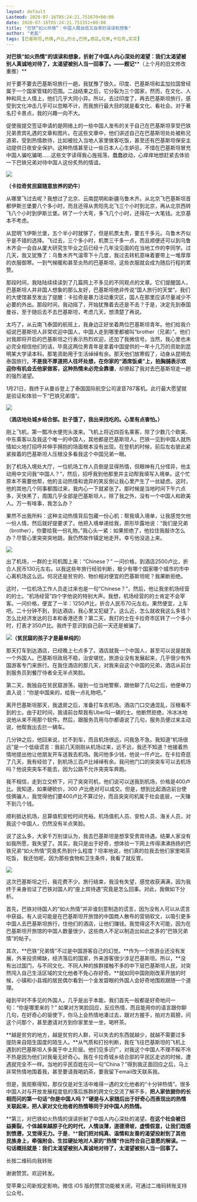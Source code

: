 ```yaml
---
layout: default
Lastmod: 2020-07-16T05:24:21.751670+00:00
date: 2020-07-16T05:24:21.751351+00:00
title: "巴铁“如火热情”：中国人既自信又自卑的误读和想象"
author: "老虱"
tags: [巴基斯坦,热情,卢比,的士,巴铁,酒店,兄弟,卡拉奇,突突]
---
```


**对巴铁“如火热情”的误读和想象，折射了中国人内心深处的渴望：**我们太渴望被别人真诚地对待了，太渴望被别人当一回事了。**——题记****（上个月的旧文修改重推）**

对于要不要去巴基斯坦旅行一趟，我犹豫了很久。印度、巴基斯坦和孟加拉国曾经属于一个国家管辖的范围。二战结束之后，它分裂为三个国家，然而，在文化、人种和风土人情上，他们几乎大同小异。所以，去过印度了，再去巴基斯坦旅行，感受到文化冲击几乎可以忽略不计，而我旅行最大目的就是看文化、看社会。对于著名打卡景点，我的兴趣一向不大。

促使我提交签证申请的是网络上的一些中国人发布的关于自己在巴基斯坦享受巴铁兄弟贵宾礼遇的文章和图片。在这些文章中，他们讲述自己在巴基斯坦处处被称兄道弟，受到热情款待，比如被拉入当地人家里做客吃饭，甚至还有巴基斯坦保安主动提供日夜安全保护。这种热情甚至让一些日本人心生妒忌，不惜在巴基斯坦冒充中国人骗吃骗喝......这些文字读得我心旌摇荡，蠢蠢欲动，心痒痒地想赶紧去体验一下巴铁兄弟对待中国人这份炙热的情谊。  

![](https://images.weserv.nl/?url=https%3A//mmbiz.qpic.cn/mmbiz_jpg/5tVMVmGdWPqy3tbzqk75nRN6GEdt6QhHDbypU0we0LyJCJQvQicd5d2HsqCEF4Kh3fiaIJ2vaRRn4TmPoLdeYeAg/640%3Fwx_fmt%3Djpeg)

**（卡拉奇贫民窟随意放养的奶牛）**

从哪里飞过去呢？我想过了北京、云南昆明和新疆乌鲁木齐。从北京飞巴基斯坦首都伊斯兰堡要八个多小时，而且还得从贵阳先北飞三个小时到北京，再从北京西转飞八个小时到伊斯兰堡。转了一个大弯，多飞几个小时，还得花一大笔钱。北京基本不考虑。

从昆明飞伊斯兰堡，五个半小时就够了，但是机票太贵，要五千多元。乌鲁木齐似乎是不错的选择。飞过去，三个多小时，机票三千多一点，而且顺便还可以到乌鲁木齐会一会自从厦大研究生毕业之后已经十几年没见面的在当地工作的李同学。过几天，我又犹豫了：乌鲁木齐气温零下十几度，我过去转机意味着要带上一堆厚厚的衣服御寒。一到气候暖和甚至炎热的巴基斯坦，这些衣服就会成为随后行程的累赘。  

那段时间，我陆陆续续读到了几篇网上不多见的不同观点的文章。它们提醒国人，巴基斯坦人并非国人想象的那么友好，巴基斯坦绝非传说“国人旅行的天堂”。我们的大使馆甚至发出了提醒：卡拉奇是暴力活动重灾区，国人在那里应该尽量减少不必要的外出。那段时间，我动摇了，开始犹豫着去还是不去？于是，决定先到泰国曼谷，至于随后去不去巴基斯坦，考虑几天，想清楚了再说。  

太巧了，从云南飞泰国的航班上，我身边正好坐着两位巴基斯坦青年。他们给我介绍说巴基斯坦人非常欢迎中国人，中国人走到哪里都被叫“brother（兄弟）”。他们对我即将开启的巴基斯坦之行表示热烈欢迎，还加了我微信号。当然，我心里也未必完全相信他们的话，毕竟这两位男青年是拿着中国提供的一年十几万的资助到昆明某大学读本科。那笔资助用于生活绰绰有余。那天他们放寒假了，动身从昆明去泰国旅行。**不是我不厚道把人往坏处想，在你家的“酒席饭桌”上，拍胸脯表示欢迎你有机会去他家做客，这种热情未必完全靠谱**，却撩起了我对去巴基斯坦走一趟的强烈渴望。  

1月21日，我终于从曼谷登上了泰国国际航空公司波音787客机。此行最大愿望就是验证和体验一下“巴铁兄弟情”。  

![](https://images.weserv.nl/?url=https%3A//mmbiz.qpic.cn/mmbiz_jpg/5tVMVmGdWPpevzTkBrURbpbZau3JfflKfRE3iba7IWicvozDpE1OJ31F0WqyevicnS94g14huNvkIAQ0ibvD7lwKQQ/640%3Fwx_fmt%3Djpeg)

**（酒店地处城乡结合部。肚子饿了，我出来找吃的。心里有点害怕。）**

刚上飞机，第一瓢冷水便兜头泼来。飞机上将近四百名乘客，除了少数几个欧美、中东乘客以及我这个唯一的中国人，其他都是巴基斯坦人。巴铁一见到中国人就热情如火地打招呼并伸手拥抱的场面根本没有出现。在登机的时候，前后左右彼此紧紧挨着的巴基斯坦人压根没多看我这个中国兄弟一眼。  

到了机场入境处大厅，一位机场工作人员倒是显得热情，但眼神有几分怪异，他主动用中文问我“中国人？”，然后，招呼我到他那里并主动帮我填写入境单。这个忙原本不需要他帮，他的主动热情和诡异的笑反倒让我心里产生了一丝疑虑。这时，他的其他几个同事都围过来，我内心一下就紧张了。那时候是当地时间下午六点多，天快黑了，周围几乎全部是巴基斯坦人，除了我之外，没有一个中国人和欧美人。万一有啥事，我怎么办？

果然不出我所料：这种主动热情背后包藏一份心机：帮我填入境单，让我感觉欠他一份人情，然后就好提要求了。他把入境单递给我，原形毕露地说：“我们是兄弟（brother），你要给我一份礼物。”我心头一紧：如果拒绝了，他拉住我敲诈怎么办？尽管心里突突突地跳，我仍然故作镇定地走开。幸亏他没追上来。

![](https://images.weserv.nl/?url=https%3A//mmbiz.qpic.cn/mmbiz_jpg/5tVMVmGdWPqy3tbzqk75nRN6GEdt6QhHRZ88C34kic29RWibaBlnBR3LqxDfv0JzcuzHJXlK3P2lVmaJ1442s4aA/640%3Fwx_fmt%3Djpeg)

出了机场，一群的士司机围上来：“Chinese？” 一问价格，到酒店2500卢比，折合人民币130元左右。以我这些年旅行经验判断，极少有哪个国家哪个城市的市中心离机场这么远。何况还是贫穷的、物价相对便宜的巴基斯坦呢？我果断拒绝。

这时，一位机场工作人员走过来也是一句“Chinese？”，然后，他让我坐机场经营的的士。“机场经营”四个字他说的特别大声。我想，机场经营的的士肯定不会宰客。一问价格，便宜了一半：1250卢比，折合人民币70元左右。果然便宜，上车吧。二十分钟不到，到达酒店，我心里又犯疑了。这么近，怎么就收我这么多钱？怎么比经济发达的日本和香港还贵？第二天，我打的士在卡拉奇市区转了一个多小时，打表才350卢比。我终于意识到自己前一天还是被骗了。

![](https://images.weserv.nl/?url=https%3A//mmbiz.qpic.cn/mmbiz_jpg/5tVMVmGdWPpevzTkBrURbpbZau3JfflK4lz9ibW1kRKpDX9muaoT4NPicaKDCWia54AeTLZdEQgjIfZU6kSanCx5w/640%3Fwx_fmt%3Djpeg)**（贫民窟的孩子才是最单纯的）**

那天打车到达酒店，已经晚上七点多了。酒店就我一个中国人，甚至可以说是就我一个外国人。巴基斯坦政局不稳，治安堪忧，旅游业没有发展起来，几乎很少有外国游客专门来旅行。在我住酒店的那几天，对我来自这个中国的兄弟，酒店从前台到服务员到餐厅侍者全无半点笑脸。  

第二天，我独自在贫民窟游荡，碰到一位当地警察，跟他聊了几句之后，他便单刀直入说：“你是中国来的，给我一点礼物吧。”  

离开巴基斯坦那天，我退房之后，准备打车去机场。酒店门口交通混乱，压根看不到的士。由于赶时间，我请前台帮我有Uber叫一辆的士。他断然拒绝，冷冰冰地说他从来不用那个软件。然后，跟服务员用乌尔都语说了几句，服务员便过来主动说，他帮我出去拦一辆车。

几分钟之后，他回来说，拦不到车，而且机场很远，问我急不急。我知道“机场很远”是一个低级谎言：我前几天刚刚从机场过来，远不远，我还不知道？他接着热情地提出他让他朋友开车送我去机场。我问他多少钱，他说一仟卢比。在卡拉奇逛了几天，我有经验了，到机场三百卢比绰绰有余。我问他门口的突突车可以去机场吗？他说突突车不能去，因为公路不允许突突车奔跑。

我不相信，走到立交桥下，问了突突司机，他们说可以送我到机场，价格是400卢比。我知道，如果硬砍价，300 卢比绝对可以成交。但是，想到比起酒店前台使伎俩骗人，我觉得他们要400卢比不算过分，而且突突司机属于社会底层，一天赚不到几个钱。  

顺利抵达机场，总算值机安检时间充裕。机场值机人员、安检人员、海关人员，对我这个中国人，仍然没有半点笑脸。

说了这么多，大家千万别误认为，我去巴基斯坦是想享受贵宾待遇。结果人家没有如我所愿，我失望了。其实，我只是出于好奇，想体验一下网上传得沸沸扬扬的巴铁兄弟“如火热情”究竟炙热到什么程度？坦率地说，他们真的拉我去他们家里喝茶吃饭， 我还怕呢，因为那些食物和卫生条件，我看了就反胃。

![](https://images.weserv.nl/?url=https%3A//mmbiz.qpic.cn/mmbiz_jpg/5tVMVmGdWPpevzTkBrURbpbZau3JfflKqz5QiaCrnu17woQEAV7sib3qQiaZ6Fo2vPC0VoHnHSkxia8zwNBxoz6zSg/640%3Fwx_fmt%3Djpeg)

这次巴基斯坦之行，我花费不少。旅行结束，我没有失望，感觉收获满满，因为我终于亲身验证了巴铁对国人的“座上宾待遇”究竟是怎么回事。对此，我做如下分析。  

首先，巴铁对待国人的“如火热情”并非谁刻意制造的谎言，因为没有人可以从谎言中获益。有人说可能是在巴基斯坦开旅馆的中国商人散布的营销软文，以吸引更多中国人去巴基斯坦旅行，住他们的酒店，让他们赚钱。我觉得这不大可能，因为在巴基斯坦开旅馆的中国人数量很少，这些商人不足以制造出如此之多的“巴铁兄弟情”的帖子。

其次，**巴铁“兄弟情”不过是中国游客自己的幻觉。**作为一个旅游业还没有发展，外来投资稀缺，经济落后的国家，外来游客很少涉足巴基斯坦。所以，**没有出过国门，与不同文化、不同人种的族群接触不多的中下层巴基斯坦人民，对突然闯入自己生活区域的文化他者不免心存好奇。**就如同中国刚刚改革开放的时候，小镇和小县城的居民偶尔看到一个金发碧眼的外国人会好奇地围观跟随一个道理。

碰到平时不多见的外国人，几乎是出于本能，我们首先一般都是好奇地问一句：“你是哪里来的？” 如果对方笑脸回应，反应热情，而且能用你的语言跟你聊几句，在好奇心的驱使下，你马上会热情地凑过去，跟对方握手，拍对方肩膀，问这个问那个，甚至邀请对方到你家里坐一坐，喝杯茶。

**越是贫穷的地方，越是贫穷的人群，可以失去的东西就越少，就越不需要过多提防来自陌生国度的陌生人。**从气质和打扮判断，我在飞往巴基斯坦的飞机上遇到的巴基斯坦人多属于中上阶层。他们见多识广，对我这个中国人不理不睬不冷不热是因为他们对我毫无好奇心。我在卡拉奇城乡结合部的平民区走访的时候，遭遇就完全不一样。当地的平民百姓在问一句“China？”得到我正面回应之后，马上非常热情地围着我，甚至要请我喝奶茶，要我留下email改天联系我。

但是，我观察得知，那仅仅是对生活中难得一遇的文化他者的“十分钟热情”。很多中国人对与开放发展程度低的落后族群的跨文化交流了解不多，**把人家依据你的长相而问的第一句话“你是中国人吗？”****硬****是与人家随后出于好奇心而表现出的热情关联起来，把人家对文化他者的热情等同于对中国人的热情。**

**第三，对巴铁如火热情的误读折射了中国人内心深处的渴望。**在这个社会被日益撕裂，个体越来越原子化的时代，人情淡薄，道德滑坡，虚情假意，让我们既感到愤懑，又觉得无力。于是**，****我们把对纯真、温情和友善的渴望投射到了其他民族身上，牵强附会、生拉硬扯地对人家的“热情”作出符合自己意愿的解读。一句话概括就是：我们太渴望被别人真诚地对待了，太渴望被别人当一回事了。**  

长按二维码向我转账

谢谢赞赏。欢迎转发。

受苹果公司新规定影响，微信 iOS 版的赞赏功能被关闭，可通过二维码转账支持公众号。


